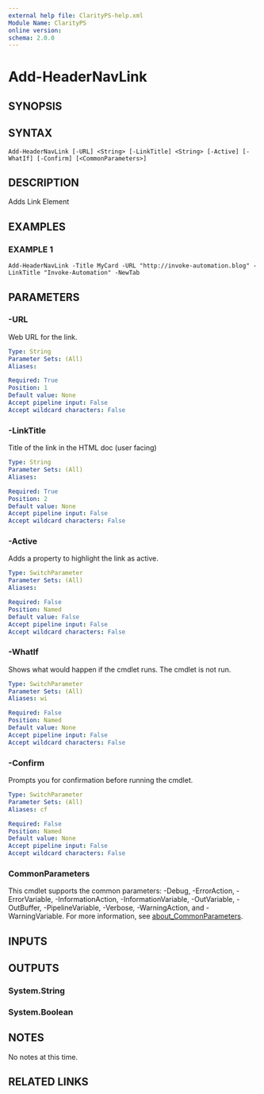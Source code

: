```yaml
---
external help file: ClarityPS-help.xml
Module Name: ClarityPS
online version:
schema: 2.0.0
---
```


# Add-HeaderNavLink

## SYNOPSIS

## SYNTAX

```
Add-HeaderNavLink [-URL] <String> [-LinkTitle] <String> [-Active] [-WhatIf] [-Confirm] [<CommonParameters>]
```

## DESCRIPTION
Adds Link Element

## EXAMPLES

### EXAMPLE 1
```
Add-HeaderNavLink -Title MyCard -URL "http://invoke-automation.blog" -LinkTitle "Invoke-Automation" -NewTab
```

## PARAMETERS

### -URL
Web URL for the link.

```yaml
Type: String
Parameter Sets: (All)
Aliases:

Required: True
Position: 1
Default value: None
Accept pipeline input: False
Accept wildcard characters: False
```

### -LinkTitle
Title of the link in the HTML doc (user facing)

```yaml
Type: String
Parameter Sets: (All)
Aliases:

Required: True
Position: 2
Default value: None
Accept pipeline input: False
Accept wildcard characters: False
```

### -Active
Adds a property to highlight the link as active.

```yaml
Type: SwitchParameter
Parameter Sets: (All)
Aliases:

Required: False
Position: Named
Default value: False
Accept pipeline input: False
Accept wildcard characters: False
```

### -WhatIf
Shows what would happen if the cmdlet runs.
The cmdlet is not run.

```yaml
Type: SwitchParameter
Parameter Sets: (All)
Aliases: wi

Required: False
Position: Named
Default value: None
Accept pipeline input: False
Accept wildcard characters: False
```

### -Confirm
Prompts you for confirmation before running the cmdlet.

```yaml
Type: SwitchParameter
Parameter Sets: (All)
Aliases: cf

Required: False
Position: Named
Default value: None
Accept pipeline input: False
Accept wildcard characters: False
```

### CommonParameters
This cmdlet supports the common parameters: -Debug, -ErrorAction, -ErrorVariable, -InformationAction, -InformationVariable, -OutVariable, -OutBuffer, -PipelineVariable, -Verbose, -WarningAction, and -WarningVariable. For more information, see [about_CommonParameters](http://go.microsoft.com/fwlink/?LinkID=113216).

## INPUTS

## OUTPUTS

### System.String
### System.Boolean
## NOTES
No notes at this time.

## RELATED LINKS
